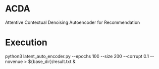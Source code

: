 # ACDA
Attentive Contextual Denoising Autoencoder for Recommendation



# Execution
python3 latent_auto_encoder.py --epochs 100 --size 200 --corrupt 0.1 --novenue > ${base_dir}/result.txt &
